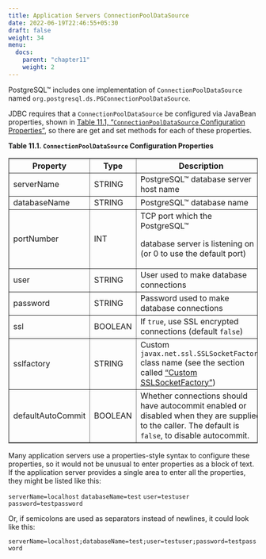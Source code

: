 ```yaml
---
title: Application Servers ConnectionPoolDataSource
date: 2022-06-19T22:46:55+05:30
draft: false
weight: 34
menu:
  docs:
    parent: "chapter11"
    weight: 2
---
```


PostgreSQL™ includes one implementation of `ConnectionPoolDataSource` named
`org.postgresql.ds.PGConnectionPoolDataSource`.

JDBC requires that a `ConnectionPoolDataSource` be configured via JavaBean
properties, shown in [Table 11.1, “`ConnectionPoolDataSource` Configuration Properties”](ds-cpds.html#ds-cpds-props),
so there are get and set methods for each of these properties.

<a name="ds-cpds-props"></a>
**Table 11.1. `ConnectionPoolDataSource` Configuration Properties**

<table summary="ConnectionPoolDataSource Configuration Properties" class="CALSTABLE" border="1">
  <tr>
    <th>Property</th>
    <th>Type</th>
    <th>Description</th>
  </tr>
  <tbody>
    <tr>
      <td>serverName</td>
      <td>STRING</td>
      <td>PostgreSQL™ database server
host name</td>
    </tr>
    <tr>
      <td>databaseName</td>
      <td>STRING</td>
      <td>PostgreSQL™ database name</td>
    </tr>
    <tr>
      <td>portNumber</td>
      <td>INT</td>
      <td> TCP port which the PostgreSQL™

database server is listening on (or 0 to use the default port) </td>
    </tr>
    <tr>
      <td>user</td>
      <td>STRING</td>
      <td>User used to make database connections</td>
    </tr>
    <tr>
      <td>password</td>
      <td>STRING</td>
      <td>Password used to make database connections</td>
    </tr>
    <tr>
      <td>ssl</td>
      <td>BOOLEAN</td>
      <td> If `true`, use SSL encrypted
connections (default `false`) </td>
    </tr>
    <tr>
      <td>sslfactory</td>
      <td>STRING</td>
      <td> Custom `javax.net.ssl.SSLSocketFactory`
class name (see the section called [“Custom
SSLSocketFactory”](ssl-factory.html)) </td>
    </tr>
    <tr>
      <td>defaultAutoCommit</td>
      <td>BOOLEAN</td>
      <td> Whether connections should have autocommit enabled or
disabled when they are supplied to the caller. The default is `false`, to disable autocommit. </td>
    </tr>
  </tbody>
</table>

Many application servers use a properties-style syntax to configure these
properties, so it would not be unusual to enter properties as a block of text.
If the application server provides a single area to enter all the properties,
they might be listed like this:

`serverName=localhost`
`databaseName=test`
`user=testuser`
`password=testpassword`

Or, if semicolons are used as separators instead of newlines, it could look like
this:

`serverName=localhost;databaseName=test;user=testuser;password=testpassword`
